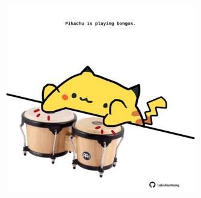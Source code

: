 <!-- built at 20/09/2024, 14:00:46 UTC -->
<p align="center">
  <img width="500" height="500" src="./ReadmeImage.svg">
</p>
